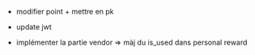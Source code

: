 - modifier point + mettre en pk

- update jwt

- implémenter la partie vendor => màj du is_used dans personal reward

